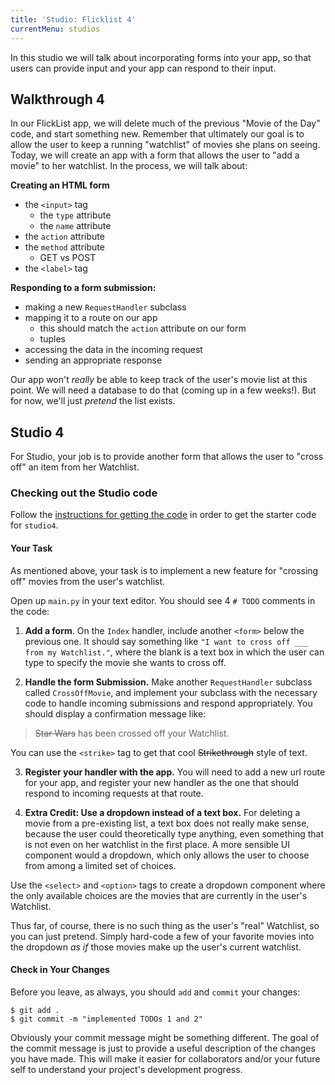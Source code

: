 ```yaml
---
title: 'Studio: Flicklist 4'
currentMenu: studios
---
```


In this studio we will talk about incorporating forms into your app, so that users can provide input and your app can respond to their input.

## Walkthrough 4

In our FlickList app, we will delete much of the previous "Movie of the Day" code, and start something new. Remember that ultimately our goal is to allow the user to keep a running "watchlist" of movies she plans on seeing. Today, we will create an app with a form that allows the user to "add a movie" to her watchlist. In the process, we will talk about:

**Creating an HTML form**
  - the `<input>` tag
    - the `type` attribute
    - the `name` attribute
  - the `action` attribute
  - the `method` attribute
    - GET vs POST
  - the `<label>` tag

**Responding to a form submission:**
  - making a new `RequestHandler` subclass
  - mapping it to a route on our app
    - this should match the `action` attribute on our form
    - tuples
  - accessing the data in the incoming request
  - sending an appropriate response

Our app won't *really* be able to keep track of the user's movie list at this point. We will need a database to do that (coming up in a few weeks!). But for now, we'll just *pretend* the list exists.

## Studio 4

For Studio, your job is to provide another form that allows the user to "cross off" an item from her  Watchlist.

### Checking out the Studio code

Follow the [instructions for getting the code][get-the-code] in order to get the starter code for `studio4`.

#### Your Task

As mentioned above, your task is to implement a new feature for "crossing off" movies from the user's watchlist.

Open up `main.py` in your text editor. You should see 4 `# TODO` comments in the code:

1. **Add a form**. On the `Index` handler, include another `<form>` below the previous one. It should say something like `"I want to cross off ___ from my Watchlist."`, where the blank is a text box in which the user can type to specify the movie she wants to cross off.

2. **Handle the form Submission.** Make another `RequestHandler` subclass called `CrossOffMovie`, and implement your subclass with the necessary code to handle incoming submissions and respond appropriately. You should display a confirmation message like:

  > <strike>Star Wars</strike> has been crossed off your Watchlist.

  You can use the `<strike>` tag to get that cool <strike>Strikethrough</strike> style of text.

3. **Register your handler with the app.** You will need to add a new url route for your app, and register your new handler as the one that should respond to incoming requests at that route.

4. **Extra Credit: Use a dropdown instead of a text box.** For deleting a movie from a pre-existing list, a text box does not really make sense, because the user could theoretically type anything, even something that is not even on her watchlist in the first place. A more sensible UI component would a dropdown, which only allows the user to choose from among a limited set of choices.

  Use the `<select>` and `<option>` tags to create a dropdown component where the only available choices are the movies that are currently in the user's Watchlist.

  Thus far, of course, there is no such thing as the user's "real" Watchlist, so you can just pretend. Simply hard-code a few of your favorite movies into the dropdown *as if* those movies make up the user's current watchlist.

#### Check in Your Changes

Before you leave, as always, you should `add` and `commit` your changes:

```
$ git add .
$ git commit -m "implemented TODOs 1 and 2"
```

Obviously your commit message might be something different. The goal of the commit message is just to provide a useful description of the changes you have made. This will make it easier for collaborators and/or your future self to understand your project's development progress.


[get-the-code]: ../getting-the-code/
